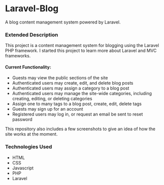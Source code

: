 # Laravel-Blog
A blog content management system powered by Laravel.

<h3>Extended Description</h3>
<p>This project is a content management system for blogging using the Laravel PHP framework. I started this project to learn more about Laravel and MVC frameworks.</p> 

<h4>Current Functionality:</h4>
<ul>
  <li>Guests may view the public sections of the site</li>
  <li>Authenticated users may create, edit, and delete blog posts</li>
  <li>Authenticated users may assign a category to a blog post</li>
  <li>Authenticated users may manage the site-wide categories, including creating, editing, or deleting categories</li>
  <li>Assign one to many tags to a blog post, create, edit, delete tags</li>
  <li>Guests may sign up for an account</li>
  <li>Registered users may log in, or request an email be sent to reset password</li>
</ul>

<p>This repository also includes a few screenshots to give an idea of how the site works at the moment.</p>

<h3>Technologies Used</h3>
<ul>
  <li>HTML</li>
  <li>CSS</li>
  <li>Javascript</li>
  <li>PHP</li>
  <li>Laravel</li>
</ul>
